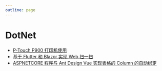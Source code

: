 ```yaml
---
outline: page
---
```


# DotNet #

- [P-Touch P900 打印机使用](/blog/2023-06/P-Touch%20P900%20%E6%89%93%E5%8D%B0%E6%9C%BA%E4%BD%BF%E7%94%A8.md)
- [基于 Flutter 和 Blazor 实现 Web 扫一扫](/blog/2023-07/flutter_blazor_web_qr_login.html)
- [ASPNETCORE 程序与 Ant Design Vue 实现表格的 Column 的自动绑定](/blog/2023-07/antdv_aspnetcore_column_bindings.md)
